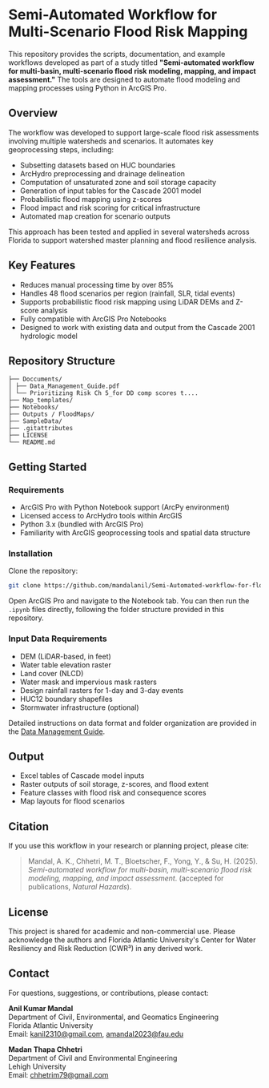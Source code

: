 
# Semi-Automated Workflow for Multi-Scenario Flood Risk Mapping

This repository provides the scripts, documentation, and example workflows developed as part of a study titled **"Semi-automated workflow for multi-basin, multi-scenario flood risk modeling, mapping, and impact assessment."** The tools are designed to automate flood modeling and mapping processes using Python in ArcGIS Pro.

## Overview

The workflow was developed to support large-scale flood risk assessments involving multiple watersheds and scenarios. It automates key geoprocessing steps, including:

- Subsetting datasets based on HUC boundaries
- ArcHydro preprocessing and drainage delineation
- Computation of unsaturated zone and soil storage capacity
- Generation of input tables for the Cascade 2001 model
- Probabilistic flood mapping using z-scores
- Flood impact and risk scoring for critical infrastructure
- Automated map creation for scenario outputs

This approach has been tested and applied in several watersheds across Florida to support watershed master planning and flood resilience analysis.

## Key Features

- Reduces manual processing time by over 85%
- Handles 48 flood scenarios per region (rainfall, SLR, tidal events)
- Supports probabilistic flood risk mapping using LiDAR DEMs and Z-score analysis
- Fully compatible with ArcGIS Pro Notebooks
- Designed to work with existing data and output from the Cascade 2001 hydrologic model

## Repository Structure

```
├── Doccuments/
│ ├── Data_Management_Guide.pdf
│ └── Prioritizing Risk Ch 5_for DD comp scores t....
├── Map_templates/
├── Notebooks/
├── Outputs / FloodMaps/
├── SampleData/
├── .gitattributes
├── LICENSE
└── README.md
```

## Getting Started

### Requirements

- ArcGIS Pro with Python Notebook support (ArcPy environment)
- Licensed access to ArcHydro tools within ArcGIS
- Python 3.x (bundled with ArcGIS Pro)
- Familiarity with ArcGIS geoprocessing tools and spatial data structure

### Installation

Clone the repository:

```bash
git clone https://github.com/mandalanil/Semi-Automated-workflow-for-flood-risk-mapping.git
```

Open ArcGIS Pro and navigate to the Notebook tab. You can then run the `.ipynb` files directly, following the folder structure provided in this repository.

### Input Data Requirements

- DEM (LiDAR-based, in feet)
- Water table elevation raster
- Land cover (NLCD)
- Water mask and impervious mask rasters
- Design rainfall rasters for 1-day and 3-day events
- HUC12 boundary shapefiles
- Stormwater infrastructure (optional)

Detailed instructions on data format and folder organization are provided in the [Data Management Guide](https://github.com/mandalanil/Semi-Automated-workflow-for-flood-risk-mapping/blob/main/Doccuments/Data_Management_Guide.pdf).


## Output

- Excel tables of Cascade model inputs
- Raster outputs of soil storage, z-scores, and flood extent
- Feature classes with flood risk and consequence scores
- Map layouts for flood scenarios

## Citation

If you use this workflow in your research or planning project, please cite:

> Mandal, A. K., Chhetri, M. T., Bloetscher, F., Yong, Y., & Su, H. (2025). *Semi-automated workflow for multi-basin, multi-scenario flood risk modeling, mapping, and impact assessment*. (accepted for publications, *Natural Hazards*).

## License

This project is shared for academic and non-commercial use. Please acknowledge the authors and Florida Atlantic University's Center for Water Resiliency and Risk Reduction (CWR³) in any derived work.

## Contact

For questions, suggestions, or contributions, please contact:

**Anil Kumar Mandal**  
Department of Civil, Environmental, and Geomatics Engineering  
Florida Atlantic University  
Email: kanil2310@gmail.com, amandal2023@fau.edu

**Madan Thapa Chhetri**  
Department of Civil and Environmental Engineering  
Lehigh University  
Email: chhetrim79@gmail.com

